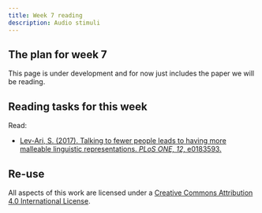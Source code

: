```yaml
---
title: Week 7 reading
description: Audio stimuli
---
```


## The plan for week 7

This page is under development and for now just includes the paper we will be reading.


## Reading tasks for this week

Read:
- [Lev-Ari, S. (2017). Talking to fewer people leads to having more malleable linguistic representations. *PLoS ONE, 12,* e0183593.](https://doi.org/10.1371/journal.pone.0183593)


## Re-use

All aspects of this work are licensed under a [Creative Commons Attribution 4.0 International License](http://creativecommons.org/licenses/by/4.0/).
